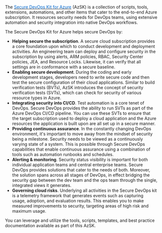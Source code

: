 
The <a href="https://github.com/azsk/DevOpsKit-docs" target="_blank"><span style="color: #0066cc;" color="#0066cc">Secure DevOps Kit for Azure</span></a> (AzSK) is a collection of scripts, tools, extensions, automations, and other items that cater to the end-to-end Azure subscription. It resources security needs for DevOps teams, using extensive automation and security integration into native DevOps workflows. 

The Secure DevOps Kit for Azure helps secure DevOps by:

- **Helping secure the subscription**. A secure cloud subscription provides a core foundation upon which to conduct development and deployment activities. An engineering team can deploy and configure security in the subscription by using alerts, ARM policies, RBAC, Security Center policies, JEA, and Resource Locks. Likewise, it can verify that all settings are in conformance with a secure baseline.
- **Enabling secure development**. During the coding and early development stages, developers need to write secure code and then test the secure configuration of their cloud applications. Similar to build verification tests (BVTs), AzSK introduces the concept of security verification tests (SVTs), which can check for security of various resource types in Azure.
- **Integrating security into CI/CD**. Test automation is a core tenet of DevOps. Secure DevOps provides the ability to run SVTs as part of the Azure DevOps CI/CD pipeline. You can use these SVTs to ensure that the target subscription used to deploy a cloud application and the Azure resources the application is built upon are all set up in a secure manner.
- **Providing continuous assurance**. In the constantly changing DevOps environment, it's important to move away from the mindset of security being a milestone. Security needs to be viewed as a continuously varying state of a system. This is possible through Secure DevOps capabilities that enable continuous assurance using a combination of  tools such as automation runbooks and schedules.
- **Alerting & monitoring**. Security status visibility is important for both individual application teams and central enterprise teams. Secure DevOps provides solutions that cater to the needs of both. Moreover, the solution spans across all stages of DevOps, in effect bridging the security gap between the dev team and the ops team through the single, integrated views it generates.
- **Governing cloud risks**. Underlying all activities in the Secure DevOps kit is a telemetry framework that generates events such as capturing usage, adoption, and evaluation results. This enables you to make measured improvements to security, targeting areas of high risk and maximum usage.

You can leverage and utilize the tools, scripts, templates, and best practice documentation available as part of this AzSK.
